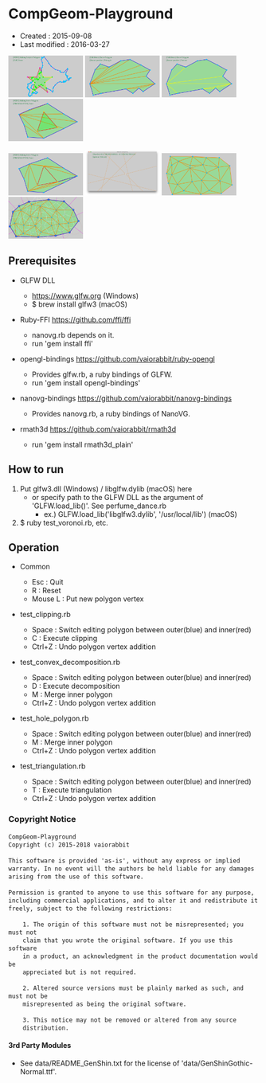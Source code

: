 # CompGeom-Playground #

*   Created : 2015-09-08
*   Last modified : 2016-03-27

<img src="https://raw.githubusercontent.com/vaiorabbit/compgeom-playground/master/doc/test_clipping_rb.png" width="150"> <img src="https://raw.githubusercontent.com/vaiorabbit/compgeom-playground/master/doc/test_convex_decomposition_rb_0.png" width="150"> <img src="https://raw.githubusercontent.com/vaiorabbit/compgeom-playground/master/doc/test_convex_decomposition_rb_1.png" width="150"> <img src="https://raw.githubusercontent.com/vaiorabbit/compgeom-playground/master/doc/test_hole_polygon_rb_0.png" width="150">

<img src="https://raw.githubusercontent.com/vaiorabbit/compgeom-playground/master/doc/test_hole_polygon_rb_1.png" width="150"> <img src="https://raw.githubusercontent.com/vaiorabbit/compgeom-playground/master/doc/test_linear_program_rb.png" width="150"> <img src="https://raw.githubusercontent.com/vaiorabbit/compgeom-playground/master/doc/test_triangulation_rb.png" width="150"> <img src="https://raw.githubusercontent.com/vaiorabbit/compgeom-playground/master/doc/test_voronoi_rb.png" width="150">


## Prerequisites ##

*   GLFW DLL
    *   https://www.glfw.org (Windows)
    *   $ brew install glfw3 (macOS)

*   Ruby-FFI https://github.com/ffi/ffi
	*   nanovg.rb depends on it.
	*   run 'gem install ffi'

*   opengl-bindings https://github.com/vaiorabbit/ruby-opengl
	*   Provides glfw.rb, a ruby bindings of GLFW.
	*   run 'gem install opengl-bindings'

*   nanovg-bindings https://github.com/vaiorabbit/nanovg-bindings
	*   Provides nanovg.rb, a ruby bindings of NanoVG.

*   rmath3d https://github.com/vaiorabbit/rmath3d
	*   run 'gem install rmath3d_plain'

## How to run ##

1.  Put glfw3.dll (Windows) / libglfw.dylib (macOS) here
    *   or specify path to the GLFW DLL as the argument of 'GLFW.load_lib()'. See perfume_dance.rb
        *   ex.) GLFW.load_lib('libglfw3.dylib', '/usr/local/lib')  (macOS)
2.  $ ruby test_voronoi.rb, etc.

## Operation ##

*   Common
    *   Esc     : Quit
    *   R       : Reset
    *   Mouse L : Put new polygon vertex

*   test_clipping.rb
    *   Space   : Switch editing polygon between outer(blue) and inner(red)
    *   C       : Execute clipping
    *   Ctrl+Z  : Undo polygon vertex addition

*   test_convex_decomposition.rb
    *   Space   : Switch editing polygon between outer(blue) and inner(red)
    *   D       : Execute decomposition
    *   M       : Merge inner polygon
    *   Ctrl+Z  : Undo polygon vertex addition

*   test_hole_polygon.rb
    *   Space   : Switch editing polygon between outer(blue) and inner(red)
    *   M       : Merge inner polygon
    *   Ctrl+Z  : Undo polygon vertex addition

*   test_triangulation.rb
    *   Space   : Switch editing polygon between outer(blue) and inner(red)
    *   T       : Execute triangulation
    *   Ctrl+Z  : Undo polygon vertex addition

### Copyright Notice ###

	CompGeom-Playground
	Copyright (c) 2015-2018 vaiorabbit
	
	This software is provided 'as-is', without any express or implied
	warranty. In no event will the authors be held liable for any damages
	arising from the use of this software.
	
	Permission is granted to anyone to use this software for any purpose,
	including commercial applications, and to alter it and redistribute it
	freely, subject to the following restrictions:
	
	    1. The origin of this software must not be misrepresented; you must not
	    claim that you wrote the original software. If you use this software
	    in a product, an acknowledgment in the product documentation would be
	    appreciated but is not required.
	
	    2. Altered source versions must be plainly marked as such, and must not be
	    misrepresented as being the original software.
	
	    3. This notice may not be removed or altered from any source
	    distribution.


#### 3rd Party Modules ####

*   See data/README_GenShin.txt for the license of 'data/GenShinGothic-Normal.ttf'.
